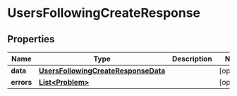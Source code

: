 

# UsersFollowingCreateResponse


## Properties

Name | Type | Description | Notes
------------ | ------------- | ------------- | -------------
**data** | [**UsersFollowingCreateResponseData**](UsersFollowingCreateResponseData.md) |  |  [optional]
**errors** | [**List&lt;Problem&gt;**](Problem.md) |  |  [optional]



